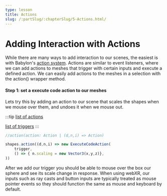 ```yaml
---
type: lesson
title: Actions
slug: /:partSlug/:chapterSlug/5-Actions.html/
---
```


# Adding Interaction with Actions

While there are many ways to add interaction to our scenes, the easiest is with Babylon's [action system](https://doc.babylonjs.com/features/featuresDeepDive/events/actions). Actions are similar to event listeners, where we can add actions to meshes that trigger with certain inputs and execute a defined action. We can easily add actions to the meshes in a selection with the action() wrapper method. 

#### Step 1: set a execute code action to our meshes

Lets try this by adding an action to our scene that scales the shapes when we mouse over them, and undoes it when we mouse out. 

:::tip
[list of actions](https://doc.babylonjs.com/features/featuresDeepDive/events/actions#available-actions)

[list of triggers](https://doc.babylonjs.com/features/featuresDeepDive/events/actions#triggers)
:::

```js
//action(action: Action | (d,n,i) => Action)

shapes.action((d,n,i) => new ExecuteCodeAction(
    trigger, 
    () => { n.scaling = new Vector3(x,y,z)},
))
```

After we add our trigger you should be able to mouse over the box our sphere and see its scale change in response. 
When using webXR, our inputs such as ray casts and button inputs are typically treated as mouse pointer events so they should function the same as mouse and keyboard by default. 







